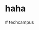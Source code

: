 <!DOCTYPE html>
<html>
<head>
	<title>helo word</title>
</head>
<body>
	<h1>haha</h1>
</body>
</html># techcampus